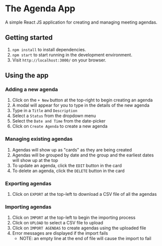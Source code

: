 # The Agenda App

A simple React JS application for creating and managing meeting agendas.

## Getting started

1. `npm install` to install dependencies.
1. `npm start` to start running in the development environment.
1. Visit `http://localhost:3000/` on your browser.

## Using the app

### Adding a new agenda

1. Click on the `+ New` button at the top-right to begin creating an agenda
1. A modal will appear for you to type in the details of the new agenda
1. Type in a `Title` and `Description`
1. Select a `Status` from the dropdown menu
1. Select the `Date and Time` from the date-picker
1. Click on `Create Agenda` to create a new agenda

### Managing existing agendas

1. Agendas will show up as "cards" as they are being created
1. Agendas will be grouped by date and the group and the earliest dates will show up at the top
1. To update an agenda, click the `EDIT` button in the card
1. To delete an agenda, click the `DELETE` button in the card

### Exporting agendas

1. Click on `EXPORT` at the top-left to download a CSV file of all the agendas

### Importing agendas

1. Click on `IMPORT` at the top-left to begin the importing process
1. Click on `UPLOAD` to select a CSV file to upload
1. Click on `IMPORT AGENDAS` to create agendas using the uploaded file
1. Error messages are displayed if the import fails
    - NOTE: an empty line at the end of file will cause the import to fail

